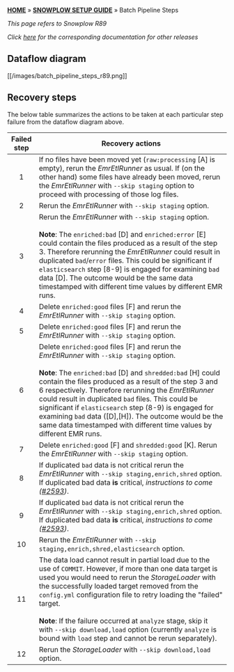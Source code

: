 [**HOME**](Home) » [**SNOWPLOW SETUP GUIDE**](Setting-up-Snowplow) » Batch Pipeline Steps

*This page refers to Snowplow R89*

*Click [here](Batch-pipeline-steps) for the corresponding documentation for other releases*

## Dataflow diagram

[[/images/batch_pipeline_steps_r89.png]]

## Recovery steps

The below table summarizes the actions to be taken at each particular step failure from the dataflow diagram above.

Failed step | Recovery actions
:---:|---
 1 | If no files have been moved yet (`raw:processing` [A] is empty), rerun the *EmrEtlRunner* as usual. If (on the other hand) some files have already been moved, rerun the *EmrEtlRunner* with `--skip staging` option to proceed with processing of those log files.
 2 | Rerun the *EmrEtlRunner* with `--skip staging` option.|
 3 | Rerun the *EmrEtlRunner* with `--skip staging` option.<br><br>**Note**: The `enriched:bad` [D] and `enriched:error` [E] could contain the files produced as a result of the step 3. Therefore rerunning the *EmrEtlRunner* could result in duplicated `bad`/`error` files. This could be significant if `elasticsearch` step [8-9] is engaged for examining `bad` data [D]. The outcome would be the same data timestamped with different time values by different EMR runs.
 4 | Delete `enriched:good` files [F] and rerun the *EmrEtlRunner* with `--skip staging` option.
 5 | Delete `enriched:good` files [F] and rerun the *EmrEtlRunner* with `--skip staging` option.
 6 | Delete `enriched:good` files [F] and rerun the *EmrEtlRunner* with `--skip staging` option.<br><br>**Note**: The `enriched:bad` [D] and `shredded:bad` [H] could contain the files produced as a result of the step 3 and 6 respectively. Therefore rerunning the *EmrEtlRunner* could result in duplicated `bad` files. This could be significant if `elasticsearch` step (8-9) is engaged for examining `bad` data ([D],[H]). The outcome would be the same data timestamped with different time values by different EMR runs.
 7 | Delete `enriched:good` [F] and `shredded:good` [K]. Rerun the *EmrEtlRunner* with `--skip staging` option.
 8 | If duplicated `bad` data is not critical rerun the *EmrEtlRunner* with `--skip staging,enrich,shred` option. If duplicated bad data **is** critical, *instructions to come ([#2593](https://github.com/snowplow/snowplow/issues/2593))*.
 9 | If duplicated `bad` data is not critical rerun the *EmrEtlRunner* with `--skip staging,enrich,shred` option. If duplicated bad data **is** critical, *instructions to come ([#2593](https://github.com/snowplow/snowplow/issues/2593))*.
 10 | Rerun the *EmrEtlRunner* with `--skip staging,enrich,shred,elasticsearch` option.
 11 | The data load cannot result in partial load due to the use of `COMMIT`. However, if more than one data target is used you would need to rerun the *StorageLoader* with the successfully loaded target removed from the `config.yml` configuration file to retry loading the "failed" target.<br><br>**Note**: If the failure occurred at `analyze` stage, skip it with `--skip download,load` option (currently `analyze` is bound with `load` step and cannot be rerun separately).
 12 | Rerun the *StorageLoader* with `--skip download,load` option.
